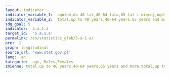 ```yaml
---
layout: indicator
indicator_variable_1:  ogółem,do 40 lat,40-64 lata,65 lat i więcej,ogółem_,do 40 lat_,40-64 lata_,65 lat i więcej_,ogółem__,do 40 lat__,40-64 lata__,65 lat i więcej__
indicator_variable_2:  total,up to 40 years,40-64 years,65 years and more,total_,up to 40 years_,50-64 years_,65 years and more_,total__,up to 40 years__,40-64 years__,65 years and more__
sdg_goal: 5
indicator:  5.a.1.a
target_id:  '5.a.1.a'
permalink: /en/statistics_glob/5-a-1-a/
pre:  1
graph: longitudinal
source_url: 'www.stat.gov.pl'
lang:  en
kategorie:  age, Males,Females
zmienne: total,up to 40 years,40-64 years,65 years and more;total,up to 40 years,50-64 years,65 years and more;total,up to 40 years,40-64 years,65 years and more
---
```

